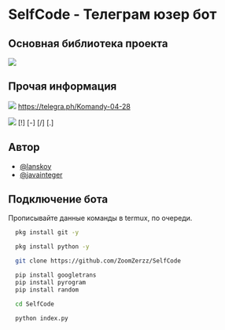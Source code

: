 # SelfCode - Телеграм юзер бот

## Основная библиотека проекта

<img src="https://img.shields.io/badge/pyrogram-blue?style=for-the-badge&logo=Python&logoColor=white" />

## Прочая информация

<img src="https://img.shields.io/badge/Команды-gray?style=for-the-badge&logo=HelpDesk&logoColor=white"/> https://telegra.ph/Komandy-04-28

<img src="https://img.shields.io/badge/Префиксы-gray?style=for-the-badge&logo=HelpScout&logoColor=white"/> [!] [-] [/] [.]

## Автор

- [@lanskoy](https://github.com/ZoomZerzz)
- [@javainteger](https://t.me/javainteger)

## Подключение бота

Прописывайте данные команды в termux, по очереди.

```bash
  pkg install git -y 
```

```bash
  pkg install python -y 
```
```bash
  git clone https://github.com/ZoomZerzz/SelfCode
```
```bash
  pip install googletrans
  pip install pyrogram
  pip install random
```
```bash
  cd SelfCode
```
```bash
  python index.py
```
